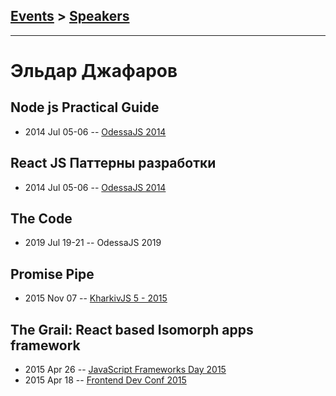 ## [Events](../README.md) > [Speakers](../speakers.md)
---

# Эльдар Джафаров

## Node js Practical Guide
- 2014 Jul 05-06 -- [OdessaJS 2014](https://youtu.be/NW8xjOc0_uU)    
## React JS Паттерны разработки
- 2014 Jul 05-06 -- [OdessaJS 2014](https://youtu.be/30Ip4N7o9u8)    
## The Code
- 2019 Jul 19-21 -- OdessaJS 2019    
## Promise Pipe
- 2015 Nov 07 -- [KharkivJS 5 - 2015](https://www.youtube.com/watch?v=_HoOYqpTAlM)    
## The Grail: React based Isomorph apps framework
- 2015 Apr 26 -- [JavaScript Frameworks Day 2015](http://frameworksdays.com/event/js-frameworks-day-2015/review/the-grail)    
- 2015 Apr 18 -- [Frontend Dev Conf 2015](https://www.youtube.com/watch?v=kRAOdqOnqnM)    
